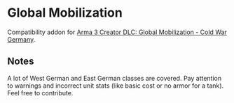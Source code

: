 # Global Mobilization

Compatibility addon for [Arma 3 Creator DLC: Global Mobilization - Cold War Germany](https://store.steampowered.com/app/1042220/Arma_3_Creator_DLC_Global_Mobilization__Cold_War_Germany/).

## Notes

A lot of West German and East German classes are covered. Pay attention to warnings and incorrect unit stats (like basic cost or no armor for a tank). Feel free to contribute.
